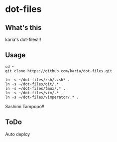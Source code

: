 # dot-files

## What's this

karia's dot-files!!!

## Usage

```
cd ~
git clone https://github.com/karia/dot-files.git

ln -s ~/dot-files/zsh/.zsh* .
ln -s ~/dot-files/git/.* .
ln -s ~/dot-files/tmux/.* .
ln -s ~/dot-files/vim/.* .
ln -s ~/dot-files/vimperator/.* .
```

Sashimi Tampopo!!

## ToDo

Auto deploy
